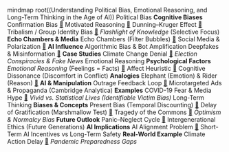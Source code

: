 mindmap
    root((Understanding Political Bias, Emotional Reasoning, and Long-Term Thinking in the Age of AI))
        Political Bias
            **Cognitive Biases**
                Confirmation Bias [🔗](https://en.wikipedia.org/wiki/Confirmation_bias)
                Motivated Reasoning [🔗](https://en.wikipedia.org/wiki/Motivated_reasoning)
                Dunning–Kruger Effect [🔗](https://www.psychologytoday.com/us/basics/dunning-kruger-effect)
                Tribalism / Group Identity Bias [🔗](https://www.psychologytoday.com/us/blog/tech-happy-life/202009/heres-why-tribalism-trumps-truth)
                *Flashlight of Knowledge* (Selective Focus)
            **Echo Chambers & Media**
                Echo Chambers (Filter Bubbles) [🔗](https://en.wikipedia.org/wiki/Echo_chamber_(media))
                Social Media & Polarization [🔗](https://www.brookings.edu/articles/how-tech-platforms-fuel-u-s-political-polarization-and-what-government-can-do-about-it/)
            **AI Influence**
                Algorithmic Bias & Bot Amplification
                Deepfakes & Misinformation [🔗](https://www.npr.org/2024/12/21/nx-s1-5220301/deepfakes-memes-artificial-intelligence-elections)
            **Case Studies**
                Climate Change Denial [🔗](https://www.psychologytoday.com/us/basics/motivated-reasoning)
                *Election Conspiracies & Fake News*
        Emotional Reasoning
            **Psychological Factors**
                *Emotional Reasoning* (Feelings = Facts) [🔗](https://en.wikipedia.org/wiki/Emotional_reasoning)
                Affect Heuristic [🔗](https://en.wikipedia.org/wiki/Affect_heuristic)
                Cognitive Dissonance (Discomfort in Conflict)
            **Analogies**
                Elephant (Emotion) & Rider (Reason) [🔗](https://bigbangpartnership.co.uk/the-elephant-and-the-rider-how-humans-make-decisions/)
            **AI & Manipulation**
                Outrage Feedback Loop [🔗](https://news.yale.edu/2021/08/13/likes-and-shares-teach-people-express-more-outrage-online)
                Microtargeted Ads & Propaganda (Cambridge Analytica)
            **Examples**
                COVID-19 Fear & Media Hype [🔗](https://www.psychologytoday.com/us/blog/the-runaway-mind/202003/media-fear-and-the-coronavirus-outbreak)
                *Vivid vs. Statistical Lives (Identifiable Victim Bias)*
        Long-Term Thinking
            **Biases & Concepts**
                Present Bias (Temporal Discounting) [🔗](https://en.wikipedia.org/wiki/Time_preference)
                Delay of Gratification (Marshmallow Test) [🔗](https://en.wikipedia.org/wiki/Stanford_marshmallow_experiment)
                Tragedy of the Commons [🔗](https://en.wikipedia.org/wiki/Tragedy_of_the_commons)
                *Optimism & Normalcy Bias*
            **Future Outlook**
                Panic–Neglect Cycle [🔗](https://www.thinkglobalhealth.org/article/polarized-pandemic)
                Intergenerational Ethics (Future Generations)
            **AI Implications**
                AI Alignment Problem [🔗](https://en.wikipedia.org/wiki/AI_alignment)
                Short-Term AI Incentives vs Long-Term Safety
            **Real-World Example**
                Climate Action Delay [🔗](https://www.bbc.com/future/article/20190304-human-evolution-means-we-can-tackle-climate-change)
                *Pandemic Preparedness Gaps*
